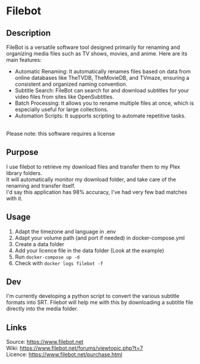 # Filebot
## Description
FileBot is a versatile software tool designed primarily for renaming and organizing media files such as TV shows, movies, and anime. Here are its main features:
- Automatic Renaming: It automatically renames files based on data from online databases like TheTVDB, TheMovieDB, and TVmaze, ensuring a consistent and organized naming convention.
- Subtitle Search: FileBot can search for and download subtitles for your video files from sites like OpenSubtitles.
- Batch Processing: It allows you to rename multiple files at once, which is especially useful for large collections.
- Automation Scripts: It supports scripting to automate repetitive tasks.
<br>
Please note: this software requires a license


## Purpose
I use filebot to retrieve my download files and transfer them to my Plex library folders.<br>
It will automatically monitor my download folder, and take care of the renaming and transfer itself.<br>
I'd say this application has 98% accuracy, I've had very few bad matches with it.

## Usage
1. Adapt the timezone and language in .env
2. Adapt your volume path (and port if needed) in docker-compose.yml
3. Create a data folder
4. Add your licence file in the data folder (Look at the example)
5. Run `docker-compose up -d`
6. Check with `docker logs filebot -f`

## Dev
I'm currently developing a python script to convert the various subtitle formats into SRT. Filebot will help me with this by downloading a subtitle file directly into the media folder.


## Links
Source: https://www.filebot.net <br>
Wiki: https://www.filebot.net/forums/viewtopic.php?t=7 <br>
Licence: https://www.filebot.net/purchase.html